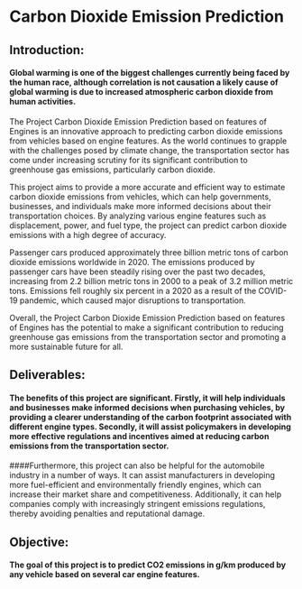 # Carbon Dioxide Emission Prediction
## Introduction:
#### Global warming is one of the biggest challenges currently being faced by the human race, although correlation is not causation a likely cause of global warming is due to increased atmospheric carbon dioxide from human activities.

The Project Carbon Dioxide Emission Prediction based on features of Engines is an innovative approach to predicting carbon dioxide emissions from vehicles based on engine features. As the world continues to grapple with the challenges posed by climate change, the transportation sector has come under increasing scrutiny for its significant contribution to greenhouse gas emissions, particularly carbon dioxide.

This project aims to provide a more accurate and efficient way to estimate carbon dioxide emissions from vehicles, which can help governments, businesses, and individuals make more informed decisions about their transportation choices. By analyzing various engine features such as displacement, power, and fuel type, the project can predict carbon dioxide emissions with a high degree of accuracy.

Passenger cars produced approximately three billion metric tons of carbon dioxide emissions worldwide in 2020. The emissions produced by passenger cars have been steadily rising over the past two decades, increasing from 2.2 billion metric tons in 2000 to a peak of 3.2 million metric tons. Emissions fell roughly six percent in a 2020 as a result of the COVID-19 pandemic, which caused major disruptions to transportation.

Overall, the Project Carbon Dioxide Emission Prediction based on features of Engines has the potential to make a significant contribution to reducing greenhouse gas emissions from the transportation sector and promoting a more sustainable future for all.

## Deliverables:
#### The benefits of this project are significant. Firstly, it will help individuals and businesses make informed decisions when purchasing vehicles, by providing a clearer understanding of the carbon footprint associated with different engine types. Secondly, it will assist policymakers in developing more effective regulations and incentives aimed at reducing carbon emissions from the transportation sector.

####Furthermore, this project can also be helpful for the automobile industry in a number of ways. It can assist manufacturers in developing more fuel-efficient and environmentally friendly engines, which can increase their market share and competitiveness. Additionally, it can help companies comply with increasingly stringent emissions regulations, thereby avoiding penalties and reputational damage.

## Objective:
#### The goal of this project is to predict CO2 emissions in g/km produced by any vehicle based on several car engine features.

##

